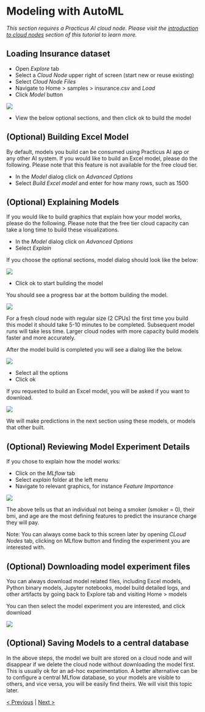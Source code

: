 # Modeling with AutoML

_This section requires a Practicus AI cloud node. Please visit the [introduction to cloud nodes](worker-node-intro.md) section of this tutorial to learn more._

## Loading Insurance dataset

- Open _Explore_ tab
- Select a _Cloud Node_ upper right of screen (start new or reuse existing)
- Select _Cloud Node Files_ 
- Navigate to Home > samples > insurance.csv and _Load_ 
- Click _Model_ button

![](img/model/model-1.png)

- View the below optional sections, and then click ok to build the model

## (Optional) Building Excel Model

By default, models you build can be consumed using Practicus AI app or any other AI system. If you would like to build an Excel model, please do the following. Please note that this feature is not available for the free cloud tier.

- In the _Model_ dialog click on _Advanced Options_
- Select _Build Excel model_ and enter for how many rows, such as 1500

## (Optional) Explaining Models

If you would like to build graphics that explain how your model works, please do the following. Please note that the free tier cloud capacity can take a long time to build these visualizations.  

- In the _Model_ dialog click on _Advanced Options_
- Select _Explain_

If you choose the optional sections, model dialog should look like the below:  

![](img/model/model-2.png)

- Click ok to start building the model

You should see a progress bar at the bottom building the model. 

![](img/model/model-3.png)

For a fresh cloud node with regular size (2 CPUs) the first time you build this model it should take 5-10 minutes to be completed. Subsequent model runs will take less time. Larger cloud nodes with more capacity build models faster and more accurately.  

After the model build is completed you will see a dialog like the below.

![](img/model/model-4.png)

- Select all the options
- Click ok

If you requested to build an Excel model, you will be asked if you want to download. 

![](img/model/model-download-excel.png)

We will make predictions in the next section using these models, or models that other built. 

## (Optional) Reviewing Model Experiment Details

If you chose to explain how the model works: 

- Click on the _MLflow_ tab
- Select _explain_ folder at the left menu 
- Navigate to relevant graphics, for instance _Feature Importance_

![](img/model/model-explain.png)

The above tells us that an individual not being a smoker (smoker = 0), their bmi, and age are the most defining features to predict the insurance charge they will pay.

Note: You can always come back to this screen later by opening _CLoud Nodes_ tab, clicking on MLflow button and finding the experiment you are interested with. 

## (Optional) Downloading model experiment files

You can always download model related files, including Excel models, Python binary models, Jupyter notebooks, model build detailed logs, and other artifacts by going back to Explore tab and visiting Home > models

You can then select the model experiment you are interested, and click download  

![](img/model/model-download-artifacts.png)

## (Optional) Saving Models to a central database 

In the above steps, the model we built are stored on a cloud node and will disappear if we delete the cloud node without downloading the model first. This is usually ok for an ad-hoc experimentation. A better alternative can be to configure a central MLflow database, so your models are visible to others, and vice versa, you will be easily find theirs. We will visit this topic later.    




[< Previous](data-profiling.md) | [Next >](predict.md)